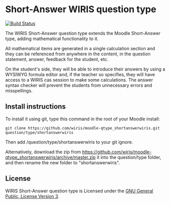 # Short-Answer WIRIS question type
[![Build Status](https://travis-ci.org/wiris/moodle-qtype_shortanswerwiris.svg?branch=master)](https://travis-ci.org/wiris/moodle-qtype_shortanswerwiris)

The WIRIS Short-Answer question type extends the Moodle Short-Answer type, adding mathematical functionality to it.

All mathematical items are generated in a single calculation section and they can be referenced from anywhere in the content, in the question statement, answer, feedback for the student, etc.

On the student's side, they will be able to introduce their answers by using a WYSIWYG formula editor and, if the teacher so specifies, they will have access to a WIRIS cas session to make some calculations. The answer syntax checker will prevent the students from unnecessary errors and misspellings.

## Install instructions

To install it using git, type this command in the root of your Moodle install:
```
git clone https://github.com/wiris/moodle-qtype_shortanswerwiris.git question/type/shortanswerwiris
```
Then add /question/type/shortanswerwiris to your git ignore.

Alternatively, download the zip from <https://github.com/wiris/moodle-qtype_shortanswerwiris/archive/master.zip> it into the question/type folder, and then rename the new folder to "shortanswerwiris".

## License

WIRIS Short-Answer question type is Licensed under the [GNU General Public, License Version 3](https://www.gnu.org/licenses/gpl-3.0.en.html).
